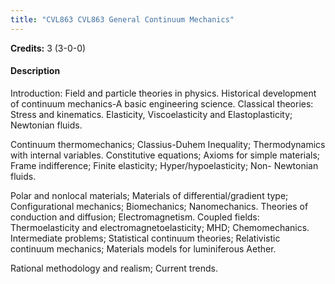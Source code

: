 ```yaml
---
title: "CVL863 CVL863 General Continuum Mechanics"
---
```

**Credits:** 3 (3-0-0)

#### Description
Introduction: Field and particle theories in physics. Historical development of continuum mechanics-A basic engineering science. Classical theories: Stress and kinematics. Elasticity, Viscoelasticity and Elastoplasticity; Newtonian fluids.

Continuum thermomechanics; Classius-Duhem Inequality; Thermodynamics with internal variables. Constitutive equations; Axioms for simple materials; Frame indifference; Finite elasticity; Hyper/hypoelasticity; Non- Newtonian fluids.

Polar and nonlocal materials; Materials of differential/gradient type; Configurational mechanics; Biomechanics; Nanomechanics. Theories of conduction and diffusion; Electromagnetism. Coupled fields: Thermoelasticity and electromagnetoelasticity; MHD; Chemomechanics. Intermediate problems; Statistical continuum theories; Relativistic continuum mechanics; Materials models for luminiferous Aether.

Rational methodology and realism; Current trends.